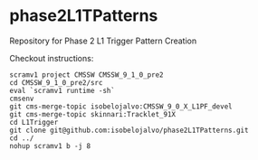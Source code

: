 # phase2L1TPatterns
Repository for Phase 2 L1 Trigger Pattern Creation


Checkout instructions:
```
scramv1 project CMSSW CMSSW_9_1_0_pre2
cd CMSSW_9_1_0_pre2/src
eval `scramv1 runtime -sh`
cmsenv
git cms-merge-topic isobelojalvo:CMSSW_9_0_X_L1PF_devel
git cms-merge-topic skinnari:Tracklet_91X
cd L1Trigger
git clone git@github.com:isobelojalvo/phase2L1TPatterns.git
cd ../
nohup scramv1 b -j 8
```